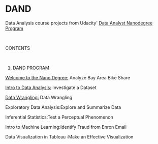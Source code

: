 # DAND
Data Analysis course projects from Udacity' [Data Analyst Nanodegree Program](https://www.udacity.com/course/data-analyst-nanodegree--nd002)

<br />

 CONTENTS <br />
 
 <br />

 1. DAND PROGRAM <br />

[Welcome to the Nano Degree:](https://github.com/DenisDPR/DAND/blob/master/Intro%20to%20Data%20Analysis/Bay_Area_Bike_Share_Analysis.ipynb) Analyze Bay Area Bike Share <br />

[Intro to Data Analysis:](https://github.com/DenisDPR/DAND/blob/master/Intro%20to%20Data%20Analysis/Titanic_Data_Analysis%5BConflict%5D.ipynb) Investigate a Dataset <br />

[Data Wrangling:](https://github.com/DenisDPR/Data-Analyst-Nano-Degree/tree/master/Project%202/OpenStreetMapData) Data Wrangling  <br />

Exploratory Data Analysis:Explore and Summarize Data <br />

Inferential Statistics:Test a Perceptual Phenomenon  <br />

Intro to Machine Learning:Identify Fraud from Enron Email  <br />

Data Visualization in Tableau :Make an Effective Visualization <br />
<br />

 
